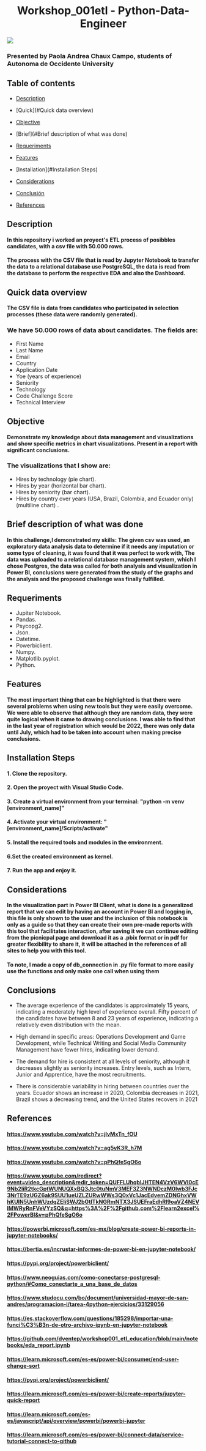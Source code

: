 <h1 align="center"> Workshop_001etl - Python-Data-Engineer </h1>
<p align="left">
   <img src="https://img.shields.io/badge/STATUS-FINISHED-green">
   </p>

### Presented by Paola Andrea Chaux Campo, students of Autonoma de Occidente University

## Table of contents
* [Description](#Description)

* [Quick](#Quick data overview)

* [Objective](#Objective)

* [Brief](#Brief description of what was done)

* [Requeriments](#Requeriments)

* [Features](#Features)

* [Installation](#Installation Steps)

* [Considerations](#Considerations)

* [Conclusión](#conclusión)

* [References](#References)


## Description

#### In this repository i worked an proyect's ETL process of posibbles candidates, with a csv file with 50.000 rows.

#### The process with the CSV file that is read by Jupyter Notebook to transfer the data to a relational database use PostgreSQL, the data is read from the database to perform the respective EDA and also the Dashboard.

## Quick data overview
#### The CSV file is data from candidates who participated in selection processes (these data were randomly generated). 
### We have 50.000 rows of data about candidates. The fields are:
* First Name
* Last Name
* Email
* Country
* Application Date
* Yoe (years of experience)
* Seniority
* Technology
* Code Challenge Score
* Technical Interview

## Objective 
#### Demonstrate my knowledge about data management and visualizations and show specific metrics in chart visualizations. Present in a report with significant conclusions.

### The visualizations that I show are:
* Hires by technology (pie chart).
* Hires by year (horizontal bar chart).
* Hires by seniority (bar chart).
* Hires by country over years (USA, Brazil, Colombia, and Ecuador only)(multiline chart) .

## Brief description of what was done
#### In this challenge,I demonstrated my skills: The given csv was used, an exploratory data analysis data to determine if it needs any imputation or some type of cleaning, it was found that it was perfect to work with, The data was uploaded to a relational database management system, which I chose Postgres, the data was called for both analysis and visualization in Power BI, conclusions were generated from the study of the graphs and the analysis and the proposed challenge was finally fulfilled.

## Requeriments
* Jupiter Notebook.
* Pandas.
* Psycopg2.
* Json.
* Datetime.
* Powerbiclient. 
* Numpy.
* Matplotlib.pyplot.
* Python.

## Features
#### The most important thing that can be highlighted is that there were several problems when using new tools but they were easily overcome. We were able to observe that although they are random data, they were quite logical when it came to drawing conclusions. I was able to find that in the last year of registration which would be 2022, there was only data until July, which had to be taken into account when making precise conclusions.

## Installation Steps
#### 1. Clone the repository.
#### 2. Open the proyect with Visual Studio Code.
#### 3. Create a virtual environment from your terminal: "python -m venv [environment_name]"
#### 4. Activate your virtual environment: "[environment_name]/Scripts/activate"
#### 5. Install the required tools and modules in the environment.
#### 6.Set the created environment as kernel.
#### 7. Run the app and enjoy it.

## Considerations
#### In the visualization part in Power BI Client, what is done is a generalized report that we can edit by having an account in Power BI and logging in, this file is only shown to the user and the inclusion of this notebook is only as a guide so that they can create their own pre-made reports with this tool that facilitates interaction, after saving it we can continue editing from the picnicpal page and download it as a .pbix format or in pdf for greater flexibility to share it, it will be attached in the references of all sites to help you with this tool.

#### To note, I made a copy of db_connection in .py file format to more easily use the functions and only make one call when using them

## Conclusions
* The average experience of the candidates is approximately 15 years, indicating a moderately high level of experience overall. Fifty percent of the candidates have between 8 and 23 years of experience, indicating a relatively even distribution with the mean. 

* High demand in specific areas: Operations Development and Game Development, while Technical Writing and Social Media Community Management have fewer hires, indicating lower demand.

* The demand for hire is consistent at all levels of seniority, although it decreases slightly as seniority increases. Entry levels, such as Intern, Junior and Apprentice, have the most recruitments.

* There is considerable variability in hiring between countries over the years. Ecuador shows an increase in 2020, Colombia decreases in 2021, Brazil shows a decreasing trend, and the United States recovers in 2021


## References
#### https://www.youtube.com/watch?v=jlvMxTn_fOU
#### https://www.youtube.com/watch?v=ag5vK3R_h7M
#### https://www.youtube.com/watch?v=pPhQfeSgO6o
#### https://www.youtube.com/redirect?event=video_description&redir_token=QUFFLUhqblJHTEN4VzV6WVI0cE9Nb2liR2tkcGptWUNUQXxBQ3Jtc0tuNmV3MEF3Z3NWNDczM0Iwb3FJc3NrTE9zUGZ6ak9SUU1ueUZLZURwWWs3Q0xVc1JacEdvemZDNGhxVWhKUlN5UnhWUzdqZEliSWJ2bGtlTkNGRmNTX3JSUEFraEdhRl9oaVZ4NEVlMWRyRnFVeVYzSQ&q=https%3A%2F%2Fgithub.com%2Flearn2excel%2FPowerBI&v=pPhQfeSgO6o
#### https://powerbi.microsoft.com/es-mx/blog/create-power-bi-reports-in-jupyter-notebooks/
#### https://bertia.es/incrustar-informes-de-power-bi-en-jupyter-notebook/
#### https://pypi.org/project/powerbiclient/
#### https://www.neoguias.com/como-conectarse-postgresql-python/#Como_conectarte_a_una_base_de_datos
#### https://www.studocu.com/bo/document/universidad-mayor-de-san-andres/programacion-i/tarea-4python-ejercicios/33129056
#### https://es.stackoverflow.com/questions/185298/importar-una-funci%C3%B3n-de-otro-archivo-ipynb-en-jupyter-notebook
#### https://github.com/dventep/workshop001_etl_education/blob/main/notebooks/eda_report.ipynb
#### https://learn.microsoft.com/es-es/power-bi/consumer/end-user-change-sort
#### https://pypi.org/project/powerbiclient/
#### https://learn.microsoft.com/es-es/power-bi/create-reports/jupyter-quick-report
#### https://learn.microsoft.com/es-es/javascript/api/overview/powerbi/powerbi-jupyter
#### https://learn.microsoft.com/es-es/power-bi/connect-data/service-tutorial-connect-to-github

